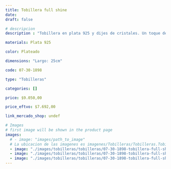 ```yaml
---
title: Tobillera full shine
date: 
draft: false

# descripcion
description : "Tobillera en plata 925 y dijes de cristales. Un toque de brillo divino!Cierre tipo gancho."

materials: Plata 925

color: Plateado

dimensions: "Largo: 25cm"

code: 07-30-1898

type: "Tobilleras"

categories: []

price: $9.050,00

price_eftvo: $7.692,00

link_mercado_shop: undef

# Images
# first image will be shown in the product page
images:
  # - image: "images/path_to_image"
  # La ubicacion de las imagenes es imagenes/Tobilleras/Tobilleras.Tobilleras/07-30-1898-tobillera-full-shine
  - image: "./images/tobilleras/tobilleras/07-30-1898-tobillera-full-shine_a.jpg"
  - image: "./images/tobilleras/tobilleras/07-30-1898-tobillera-full-shine_b.jpg"
  - image: "./images/tobilleras/tobilleras/07-30-1898-tobillera-full-shine_c.jpg"
---
```

